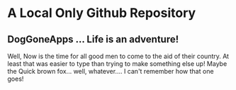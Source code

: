 # A Local Only Github Repository

## DogGoneApps ...  Life is an adventure!

Well, Now is the time for all good men to come to the aid of their country.   At least that was easier to type than trying to make something else up!  Maybe the Quick brown fox...  well, whatever....  I can't remember how that one goes!
